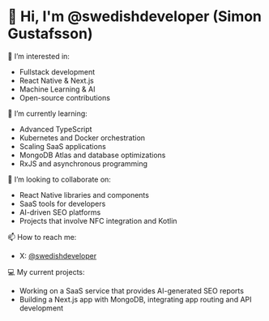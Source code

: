 # 👋 Hi, I'm @swedishdeveloper (Simon Gustafsson)

🔭 I’m interested in:
- Fullstack development
- React Native & Next.js
- Machine Learning & AI
- Open-source contributions

🌱 I’m currently learning:
- Advanced TypeScript
- Kubernetes and Docker orchestration
- Scaling SaaS applications
- MongoDB Atlas and database optimizations
- RxJS and asynchronous programming

🤝 I’m looking to collaborate on:
- React Native libraries and components
- SaaS tools for developers
- AI-driven SEO platforms
- Projects that involve NFC integration and Kotlin

📫 How to reach me:
- X: [@swedishdeveloper](https://x.com/nordicdeveloper)

💻 My current projects:
- Working on a SaaS service that provides AI-generated SEO reports
- Building a Next.js app with MongoDB, integrating app routing and API development
